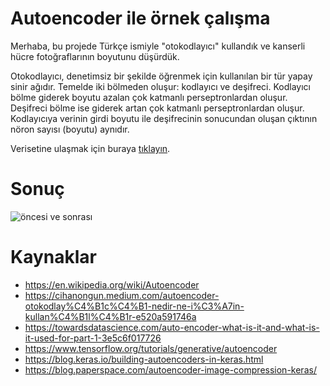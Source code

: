 # Autoencoder ile örnek çalışma

Merhaba, bu projede Türkçe ismiyle "otokodlayıcı" kullandık ve kanserli hücre fotoğraflarının boyutunu düşürdük.

Otokodlayıcı, denetimsiz bir şekilde öğrenmek için kullanılan bir tür yapay sinir ağıdır. Temelde iki bölmeden oluşur: kodlayıcı ve deşifreci. Kodlayıcı bölme giderek boyutu azalan çok katmanlı perseptronlardan oluşur. Deşifreci bölme ise giderek artan çok katmanlı perseptronlardan oluşur. Kodlayıcıya verinin girdi boyutu ile deşifrecinin sonucundan oluşan çıktının nöron sayısı (boyutu) aynıdır.

Verisetine ulaşmak için buraya [tıklayın](https://mucahitdemirhan.com/veriseti.zip).

# Sonuç

![öncesi ve sonrası](https://imgyukle.com/f/2022/02/14/EotUUv.png)




# Kaynaklar
- https://en.wikipedia.org/wiki/Autoencoder
- https://cihanongun.medium.com/autoencoder-otokodlay%C4%B1c%C4%B1-nedir-ne-i%C3%A7in-kullan%C4%B1l%C4%B1r-e520a591746a
- https://towardsdatascience.com/auto-encoder-what-is-it-and-what-is-it-used-for-part-1-3e5c6f017726
- https://www.tensorflow.org/tutorials/generative/autoencoder
- https://blog.keras.io/building-autoencoders-in-keras.html
- https://blog.paperspace.com/autoencoder-image-compression-keras/
